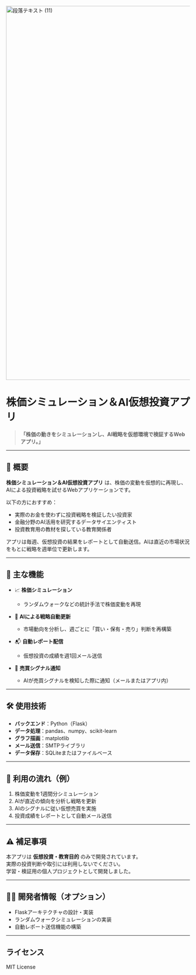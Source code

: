 <p>
    <img width="1536" height="1024" alt="段落テキスト (11)" src="https://github.com/user-attachments/assets/63683cd5-4102-47be-aec3-9bc26a654ad2" />

</p>

# 株価シミュレーション＆AI仮想投資アプリ

> **「株価の動きをシミュレーションし、AI戦略を仮想環境で検証するWebアプリ。」**

---

## 📌 概要

**株価シミュレーション＆AI仮想投資アプリ** は、株価の変動を仮想的に再現し、AIによる投資戦略を試せるWebアプリケーションです。

以下の方におすすめ：

- 実際のお金を使わずに投資戦略を検証したい投資家
- 金融分野のAI活用を研究するデータサイエンティスト
- 投資教育用の教材を探している教育関係者

アプリは毎週、仮想投資の結果をレポートとして自動送信。AIは直近の市場状況をもとに戦略を週単位で更新します。

---

## 🔧 主な機能

- 📈 **株価シミュレーション**
    - ランダムウォークなどの統計手法で株価変動を再現

- 🧠 **AIによる戦略自動更新**
    - 市場動向を分析し、週ごとに「買い・保有・売り」判断を再構築

- 📬 **自動レポート配信**
    - 仮想投資の成績を週1回メール送信

- 🔔 **売買シグナル通知**
    - AIが売買シグナルを検知した際に通知（メールまたはアプリ内）

---

## 🛠 使用技術

- **バックエンド**：Python（Flask）
- **データ処理**：pandas、numpy、scikit-learn
- **グラフ描画**：matplotlib
- **メール送信**：SMTPライブラリ
- **データ保存**：SQLiteまたはファイルベース

---

## 🚀 利用の流れ（例）

1. 株価変動を1週間分シミュレーション
2. AIが直近の傾向を分析し戦略を更新
3. AIのシグナルに従い仮想売買を実施
4. 投資成績をレポートとして自動メール送信

---

## ⚠️ 補足事項

本アプリは **仮想投資・教育目的** のみで開発されています。  
実際の投資判断や取引には利用しないでください。  
学習・検証用の個人プロジェクトとして開発しました。

---

## 👨‍💻 開発者情報（オプション）

- Flaskアーキテクチャの設計・実装
- ランダムウォークシミュレーションの実装
- 自動レポート送信機能の構築

---

## ライセンス

MIT License
